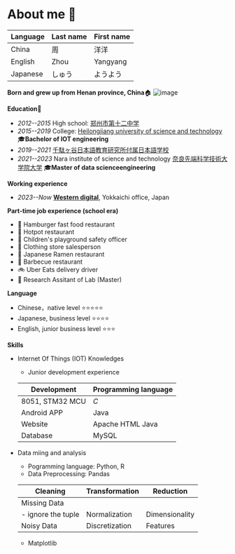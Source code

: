 # About me 👋

| **Language** | **Last name** | **First name** |
| --- | --- | --- |
| China | 周 | 洋洋 |
| English | Zhou | Yangyang |
| Japanese | しゅう | ようよう |

**Born and grew up from Henan province, China**🏠
![image](https://github.com/zhouyangyang369/zhouyangyang369/assets/82025637/32bc3cd8-a775-4446-b4be-98748461208c)

**Education**🏫
- *2012--2015* High school: [郑州市第十二中学](https://baike.baidu.com/item/%E9%83%91%E5%B7%9E%E5%B8%82%E7%AC%AC%E5%8D%81%E4%BA%8C%E4%B8%AD%E5%AD%A6/6119739)
- *2015--2019* College: [Heilongjiang university of science and technology](https://en.wikipedia.org/wiki/Heilongjiang_University_of_Science_and_Technology) 🎓**Bachelor of IOT engineering**
- *2019--2021* [千駄ヶ谷日本語教育研究所付属日本語学校](https://www.jp-sji.org/jpc/)
- *2021--2023* Nara institute of science and technology [奈良先端科学技術大学院大学](https://www.naist.jp/) 🎓**Master of data scienceengineering**

**Working experience**
- *2023--Now* **[Western digital](https://www.westerndigital.com/ja-jp/company/office-locations)**, Yokkaichi office, Japan

**Part-time job experience (school era)**
- 🍔 Hamburger fast food restaurant
- 🍲 Hotpot restaurant
- 🛝 Children's playground safety officer
- 👚 Clothing store salesperson
- 🍝 Japanese Ramen restaurant
- 🥩 Barbecue restaurant
- 🚲 Uber Eats delivery driver
- 📑 Research Assitant of Lab (Master)

**Language**
- Chinese，native level          ⭐⭐⭐⭐⭐
- Japanese, business level       ⭐⭐⭐⭐
- English, junior business level ⭐⭐⭐
  
**Skills**
- Internet Of Things (IOT) Knowledges
    - Junior development experience
      
     | Development | Programming language |
     | -- | -- |
     | 8051, STM32 MCU | *C* |
     | Android APP | Java |
     | Website | Apache HTML Java |
     | Database | MySQL |
  
- Data miing and analysis
    - Pogramming language: Python, R
    - Data Preprocessing: Pandas

     | Cleaning | Transformation | Reduction |
     | --- | --- | --- |
     | Missing Data
         - ignore the tuple | Normalization | Dimensionality |
     | Noisy Data | Discretization | Features |
     

    - Matplotlib
  
<!--
**zhouyangyang369/zhouyangyang369** is a ✨ _special_ ✨ repository because its `README.md` (this file) appears on your GitHub profile.

Here are some ideas to get you started:

- 🔭 I’m currently working on ...
- 🌱 I’m currently learning ...
- 👯 I’m looking to collaborate on ...
- 🤔 I’m looking for help with ...
- 💬 Ask me about ...
- 📫 How to reach me: ...
- 😄 Pronouns: ...
- ⚡ Fun fact: ...
-->

